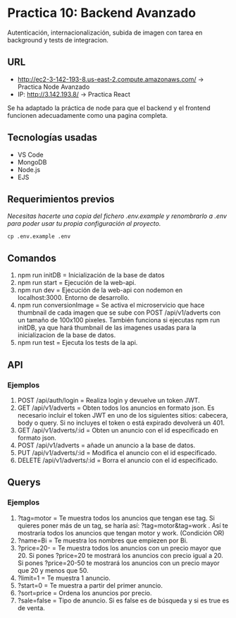 # Practica 10: Backend Avanzado

Autenticación, internacionalización, subida de imagen con tarea en background y tests de integracion.

## URL

- http://ec2-3-142-193-8.us-east-2.compute.amazonaws.com/ -> Practica Node Avanzado
- IP: http://3.142.193.8/ -> Practica React

Se ha adaptado la práctica de node para que el backend y el frontend funcionen adecuadamente como una pagina completa.

## Tecnologías usadas

- VS Code
- MongoDB
- Node.js
- EJS

## Requerimientos previos

_Necesitas hacerte una copia del fichero .env.example y renombrarlo a .env para poder usar tu propia configuración al proyecto._

```shell
cp .env.example .env
```

## Comandos

1. npm run initDB = Inicialización de la base de datos
2. npm run start = Ejecución de la web-api.
3. npm run dev = Ejecución de la web-api con nodemon en localhost:3000. Entorno de desarrollo.
4. npm run conversionImage = Se activa el microservicio que hace thumbnail de cada imagen que se sube con POST /api/v1/adverts con un tamaño de 100x100 pixeles. También funciona si ejecutas npm run initDB, ya que hará thumbnail de las imagenes usadas para la inicializacion de la base de datos.
5. npm run test = Ejecuta los tests de la api.

## API

### Ejemplos

1. POST /api/auth/login = Realiza login y devuelve un token JWT.
2. GET /api/v1/adverts = Obten todos los anuncios en formato json. Es necesario incluir el token JWT en uno de los siguientes sitios: cabecera, body o query. Si no incluyes el token o está expirado devolverá un 401.
3. GET /api/v1/adverts/:id = Obten un anuncio con el id especificado en formato json.
4. POST /api/v1/adverts = añade un anuncio a la base de datos.
5. PUT /api/v1/adverts/:id = Modifica el anuncio con el id especificado.
6. DELETE /api/v1/adverts/:id = Borra el anuncio con el id especificado.

## Querys

### Ejemplos

1. ?tag=motor = Te muestra todos los anuncios que tengan ese tag. Si quieres poner más de un tag, se haría así: ?tag=motor&tag=work . Así te mostraría todos los anuncios que tengan motor y work. (Condición OR)
2. ?name=Bi = Te muestra los nombres que empiezen por Bi.
3. ?price=20- = Te muestra todos los anuncios con un precio mayor que 20. Si pones ?price=20 te mostrará los anuncios con precio igual a 20. Si pones ?price=20-50 te mostrará los anuncios con un precio mayor que 20 y menos que 50.
4. ?limit=1 = Te muestra 1 anuncio.
5. ?start=0 = Te muestra a partir del primer anuncio.
6. ?sort=price = Ordena los anuncios por precio.
7. ?sale=false = Tipo de anuncio. Si es false es de búsqueda y si es true es de venta.
